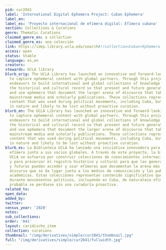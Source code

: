 ```yaml
---
pid: cur2041
label: 'International Digital Ephemera Project: Cuban Ephemera'
label_en:
label_es: 'Proyecto internacional de efímera digital: Efímera cubana'
section: Collections & Curations
genre: Thematic Curations
claimed_genre_en: a collection
claimed_genre_es: una colección
link: https://idep.library.ucla.edu/search#!/collection=Cuban+Ephemera
access: open
status: Stable
language: es,en
creators:
stewards: UCLA library
blurb_orig: The UCLA Library has launched an innovative and forward-looking initiative
  to capture ephemeral content with global partners. Through this project, UCLA Library
  endeavors to build international and global collections of knowledge and to preserve
  the historical and cultural record so that present and future generations can access
  and use ephemera that document the larger arena of discourse that takes place alongside
  mainstream media and scholarly publications. These collections represent significant
  content that was used during political movements, including Cuba, but that is ephemeral
  in nature and likely to be lost without proactive curation.
blurb_en: The UCLA Library has launched an innovative and forward-looking initiative
  to capture ephemeral content with global partners. Through this project, UCLA Library
  endeavors to build international and global collections of knowledge and to preserve
  the historical and cultural record so that present and future generations can access
  and use ephemera that document the larger arena of discourse that takes place alongside
  mainstream media and scholarly publications. These collections represent significant
  content that was used during political movements, including Cuba, but that is ephemeral
  in nature and likely to be lost without proactive curation.
blurb_es: La Biblioteca UCLA ha lanzado una iniciativa innovadora para capturar contenido
  efímero junto a sus socios globales. A través de este proyecto, la biblioteca de
  UCLA se esfuerza por construir colecciones de conocimientos internacionales y globales
  y para preservar el registro histórico y cultural para que las generaciones presentes
  y futuras puedan acceder y usar efímeras que documentan la arena más grande del
  discurso que se da lugar junto a los medios de comunicación y las publicaciones
  académicas. Estas colecciones representan contenido significativo que se utilizó
  durante movimientos políticos, incluyendo en Cuba, de naturaleza efímera y que fuese
  probable se perdiese sin una curaduría proactiva.
related_to:
open_data:
added_by:
twitter:
census_year: '2020'
notes:
sub_collections:
order: '041'
layout: caridischo_item
collection: curations
thumbnail: "/img/derivatives/simple/cur2041/thumbnail.jpg"
full: "/img/derivatives/simple/cur2041/fullwidth.jpg"
---
```

